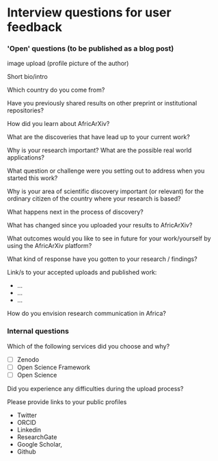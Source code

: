 # Interview questions for user feedback

### 'Open' questions (to be published as a blog post)

image upload (profile picture of the author)

Short bio/intro

Which country do you come from?

Have you previously shared results on other preprint or institutional repositories?

How did you learn about AfricArXiv?

What are the discoveries that have lead up to your current work? 

Why is your research important? What are the possible real world applications?

What question or challenge were you setting out to address when you started this work?

Why is your area of scientific discovery important (or relevant) for the ordinary citizen of the country where your research is based?

What happens next in the process of discovery? 

What has changed since you uploaded your results to AfricArXiv?

What outcomes would you like to see in future for your work/yourself by using the AfricArXiv platform? 

What kind of response have you gotten to your research / findings? 

Link/s to your accepted uploads and published work: 
- …
- …
- …

How do you envision research communication in Africa?



### Internal questions

Which of the following services did you choose and why?
- [ ] Zenodo
- [ ] Open Science Framework
- [ ] Open Science

Did you experience any difficulties during the upload process?

Please provide links to your public profiles 
- Twitter
- ORCID
- Linkedin
- ResearchGate
- Google Scholar, 
- Github
